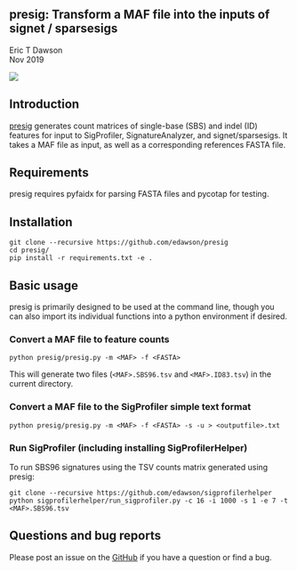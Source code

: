 presig: Transform a MAF file into the inputs of signet / sparsesigs
---------------------------------------
Eric T Dawson  
Nov 2019

![](https://github.com/edawson/presig/workflows/Presig%20Tests/badge.svg)


## Introduction
[presig](https://github.com/edawson/presig) generates count matrices of single-base (SBS) and
indel (ID) features for input to SigProfiler, SignatureAnalyzer, and signet/sparsesigs. It takes a
MAF file as input, as well as a corresponding references FASTA file.

## Requirements
presig requires pyfaidx for parsing FASTA files and pycotap for testing.

## Installation
```
git clone --recursive https://github.com/edawson/presig
cd presig/
pip install -r requirements.txt -e .
```

## Basic usage
presig is primarily designed to be used at the command line,
though you can also import its individual functions
into a python environment if desired.

### Convert a MAF file to feature counts
```
python presig/presig.py -m <MAF> -f <FASTA>
```

This will generate two files (`<MAF>.SBS96.tsv` and `<MAF>.ID83.tsv`) in the current directory.

### Convert a MAF file to the SigProfiler simple text format
```
python presig/presig.py -m <MAF> -f <FASTA> -s -u > <outputfile>.txt
```

### Run SigProfiler (including installing SigProfilerHelper)
To run SBS96 signatures using the TSV counts matrix generated using presig:
```
git clone --recursive https://github.com/edawson/sigprofilerhelper
python sigprofilerhelper/run_sigprofiler.py -c 16 -i 1000 -s 1 -e 7 -t <MAF>.SBS96.tsv
```

## Questions and bug reports
Please post an issue on the [GitHub](https://github.com/edawson/presig) if you have a question or find a bug.
